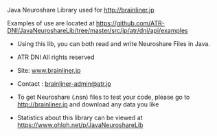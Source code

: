 Java Neuroshare Library used for http://brainliner.jp

Examples of use are located at https://github.com/ATR-DNI/JavaNeuroshareLib/tree/master/src/jp/atr/dni/api/examples

* Using this lib, you can both read and write Neuroshare Files in Java.


* ATR DNI All rights reserved
* Site: www.brainliner.jp
* Contact : brainliner-admin@atr.jp
* To get Neuroshare (.nsn) files to test your code, please go to http://brainliner.jp and download any data you like
* Statistics about this library can be viewed at https://www.ohloh.net/p/JavaNeuroshareLib